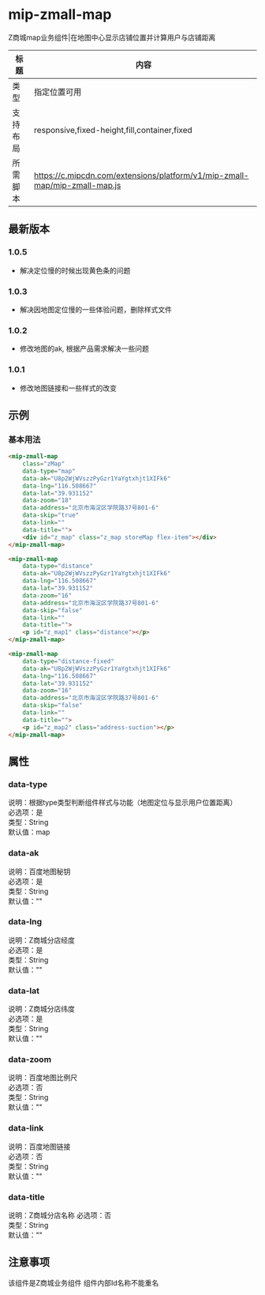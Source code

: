 # mip-zmall-map

Z商城map业务组件|在地图中心显示店铺位置并计算用户与店铺距离

标题|内容
----|----
类型|指定位置可用
支持布局|responsive,fixed-height,fill,container,fixed
所需脚本|https://c.mipcdn.com/extensions/platform/v1/mip-zmall-map/mip-zmall-map.js

## 最新版本

### 1.0.5

- 解决定位慢的时候出现黄色条的问题

### 1.0.3

- 解决因地图定位慢的一些体验问题，删除样式文件

### 1.0.2

- 修改地图的ak, 根据产品需求解决一些问题

### 1.0.1

- 修改地图链接和一些样式的改变

## 示例

### 基本用法
```html
<mip-zmall-map
	class="zMap"
	data-type="map"
	data-ak="U8p2WjWVszzPyGzr1YaYgtxhjt1XIFk6"
	data-lng="116.508667"
	data-lat="39.931152"
	data-zoom="18"
	data-address="北京市海淀区学院路37号801-6"
	data-skip="true"
	data-link=""
	data-title="">
    <div id="z_map" class="z_map storeMap flex-item"></div>
</mip-zmall-map>

<mip-zmall-map
	data-type="distance"
	data-ak="U8p2WjWVszzPyGzr1YaYgtxhjt1XIFk6"
	data-lng="116.508667"
	data-lat="39.931152"
	data-zoom="16"
	data-address="北京市海淀区学院路37号801-6"
	data-skip="false"
	data-link=""
	data-title="">
    <p id="z_map1" class="distance"></p>
</mip-zmall-map>

<mip-zmall-map
	data-type="distance-fixed"
	data-ak="U8p2WjWVszzPyGzr1YaYgtxhjt1XIFk6"
	data-lng="116.508667"
	data-lat="39.931152"
	data-zoom="16"
	data-address="北京市海淀区学院路37号801-6"
	data-skip="false"
	data-link=""
	data-title="">
    <p id="z_map2" class="address-suction"></p>
</mip-zmall-map>
```

## 属性

### data-type

说明：根据type类型判断组件样式与功能（地图定位与显示用户位置距离）     
必选项：是           
类型：String          
默认值：map              

### data-ak

说明：百度地图秘钥          
必选项：是            
类型：String                 
默认值：""

### data-lng

说明：Z商城分店经度         
必选项：是            
类型：String            
默认值：""       

### data-lat     

说明：Z商城分店纬度       
必选项：是    
类型：String    
默认值：""   

### data-zoom

说明：百度地图比例尺     
必选项：否    
类型：String    
默认值：""

### data-link

说明：百度地图链接    
必选项：否    
类型：String   
默认值：""  

### data-title

说明：Z商城分店名称
必选项：否    
类型：String   
默认值：""  


## 注意事项
该组件是Z商城业务组件
组件内部Id名称不能重名
